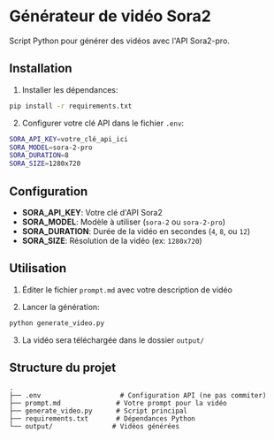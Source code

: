 # Générateur de vidéo Sora2

Script Python pour générer des vidéos avec l'API Sora2-pro.

## Installation

1. Installer les dépendances:
```bash
pip install -r requirements.txt
```

2. Configurer votre clé API dans le fichier `.env`:
```bash
SORA_API_KEY=votre_clé_api_ici
SORA_MODEL=sora-2-pro
SORA_DURATION=8
SORA_SIZE=1280x720
```

## Configuration

- **SORA_API_KEY**: Votre clé d'API Sora2
- **SORA_MODEL**: Modèle à utiliser (`sora-2` ou `sora-2-pro`)
- **SORA_DURATION**: Durée de la vidéo en secondes (`4`, `8`, ou `12`)
- **SORA_SIZE**: Résolution de la vidéo (ex: `1280x720`)

## Utilisation

1. Éditer le fichier `prompt.md` avec votre description de vidéo

2. Lancer la génération:
```bash
python generate_video.py
```

3. La vidéo sera téléchargée dans le dossier `output/`

## Structure du projet

```
.
├── .env                    # Configuration API (ne pas commiter)
├── prompt.md              # Votre prompt pour la vidéo
├── generate_video.py      # Script principal
├── requirements.txt       # Dépendances Python
└── output/               # Vidéos générées
```
